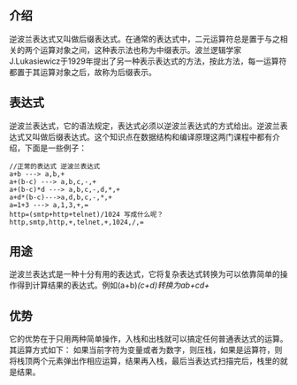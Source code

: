## 介绍

逆波兰表达式又叫做后缀表达式。在通常的表达式中，二元运算符总是置于与之相关的两个运算对象之间，这种表示法也称为中缀表示。波兰逻辑学家J.Lukasiewicz于1929年提出了另一种表示表达式的方法，按此方法，每一运算符都置于其运算对象之后，故称为后缀表示。

## 表达式

逆波兰表达式，它的语法规定，表达式必须以逆波兰表达式的方式给出。逆波兰表达式又叫做后缀表达式。这个知识点在数据结构和编译原理这两门课程中都有介绍，下面是一些例子：

```
//正常的表达式 逆波兰表达式
a+b ---> a,b,+
a+(b-c) ---> a,b,c,-,+
a+(b-c)*d ---> a,b,c,-,d,*,+
a+d*(b-c)--->a,d,b,c,-,*,+
a=1+3 ---> a,1,3,+,=
http=(smtp+http+telnet)/1024 写成什么呢？
http,smtp,http,+,telnet,+,1024,/,=
```

## 用途

逆波兰表达式是一种十分有用的表达式，它将复杂表达式转换为可以依靠简单的操作得到计算结果的表达式。例如(a+b)*(c+d)转换为ab+cd+*

## 优势

它的优势在于只用两种简单操作，入栈和出栈就可以搞定任何普通表达式的运算。其运算方式如下：
如果当前字符为变量或者为数字，则压栈，如果是运算符，则将栈顶两个元素弹出作相应运算，结果再入栈，最后当表达式扫描完后，栈里的就是结果。